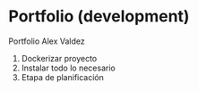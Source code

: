 # Portfolio (development)

Portfolio Alex Valdez 

1. Dockerizar proyecto
2. Instalar todo lo necesario
3. Etapa de planificación